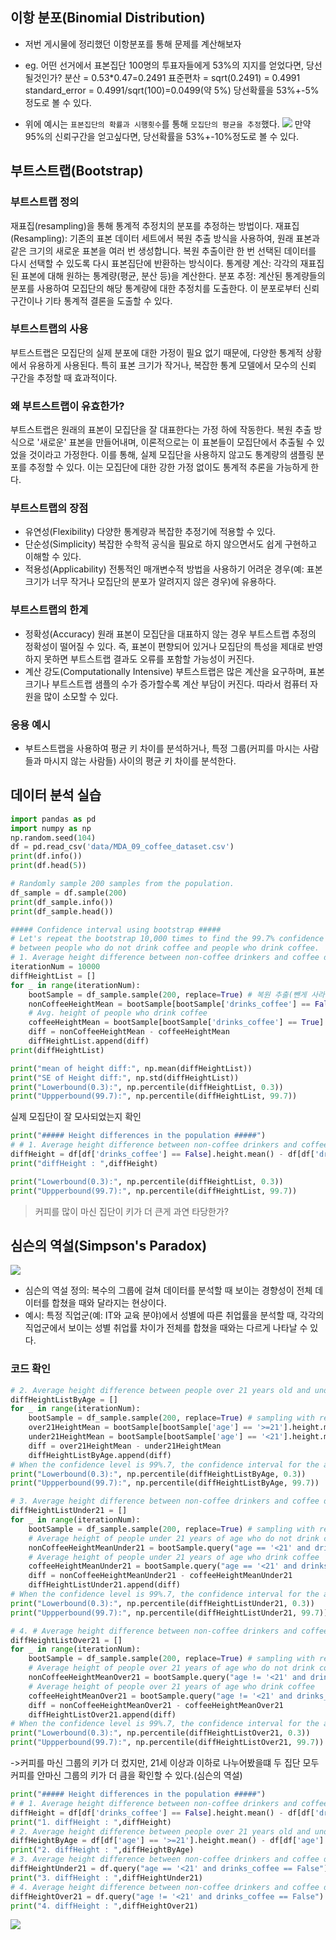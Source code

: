 
## 이항 분포(Binomial Distribution)
- 저번 게시물에 정리했던 이항분포를 통해 문제를 계산해보자
- eg. 어떤 선거에서 표본집단 100명의 투표자들에게 53%의 지지를 얻었다면, 당선될것인가?
분산 = 0.53*0.47=0.2491
표준편차 = sqrt(0.2491) = 0.4991
standard_error = 0.4991/sqrt(100)=0.0499(약 5%)
당선확률을 53%+-5%정도로 볼 수 있다.

- 위에 예시는 `표본집단의 확률과 시행횟수`를 통해 `모집단의 평균을 추정`했다.
![](https://velog.velcdn.com/images/kms39273/post/3d81fea4-017a-430d-ba73-911d61ccd48b/image.png)
만약 95%의 신뢰구간을 얻고싶다면, 당선확률을 53%+-10%정도로 볼 수 있다.


## 부트스트랩(Bootstrap)
### 부트스트랩 정의
재표집(resampling)을 통해 통계적 추정치의 분포를 추정하는 방법이다.
재표집(Resampling): 기존의 표본 데이터 세트에서 복원 추출 방식을 사용하여, 원래 표본과 같은 크기의 새로운 표본을 여러 번 생성합니다. 복원 추출이란 한 번 선택된 데이터를 다시 선택할 수 있도록 다시 표본집단에 반환하는 방식이다.
통계량 계산: 각각의 재표집된 표본에 대해 원하는 통계량(평균, 분산 등)을 계산한다.
분포 추정: 계산된 통계량들의 분포를 사용하여 모집단의 해당 통계량에 대한 추정치를 도출한다. 이 분포로부터 신뢰 구간이나 기타 통계적 결론을 도출할 수 있다.

### 부트스트랩의 사용
부트스트랩은 모집단의 실제 분포에 대한 가정이 필요 없기 때문에, 다양한 통계적 상황에서 유용하게 사용된다. 특히 표본 크기가 작거나, 복잡한 통계 모델에서 모수의 신뢰 구간을 추정할 때 효과적이다.

### 왜 부트스트랩이 유효한가?
부트스트랩은 원래의 표본이 모집단을 잘 대표한다는 가정 하에 작동한다. 복원 추출 방식으로 '새로운' 표본을 만들어내며, 이론적으로는 이 표본들이 모집단에서 추출될 수 있었을 것이라고 가정한다. 이를 통해, 실제 모집단을 사용하지 않고도 통계량의 샘플링 분포를 추정할 수 있다. 이는 모집단에 대한 강한 가정 없이도 통계적 추론을 가능하게 한다.

### 부트스트랩의 장점
- 유연성(Flexibility)
다양한 통계량과 복잡한 추정기에 적용할 수 있다.
- 단순성(Simplicity)
복잡한 수학적 공식을 필요로 하지 않으면서도 쉽게 구현하고 이해할 수 있다.
- 적용성(Applicability)
전통적인 매개변수적 방법을 사용하기 어려운 경우(예: 표본 크기가 너무 작거나 모집단의 분포가 알려지지 않은 경우)에 유용하다.

### 부트스트랩의 한계
- 정확성(Accuracy)
원래 표본이 모집단을 대표하지 않는 경우 부트스트랩 추정의 정확성이 떨어질 수 있다. 즉, 표본이 편향되어 있거나 모집단의 특성을 제대로 반영하지 못하면 부트스트랩 결과도 오류를 포함할 가능성이 커진다.
- 계산 강도(Computationally Intensive)
부트스트랩은 많은 계산을 요구하며, 표본 크기나 부트스트랩 샘플의 수가 증가할수록 계산 부담이 커진다. 따라서 컴퓨터 자원을 많이 소모할 수 있다.

### 응용 예시
- 부트스트랩을 사용하여 평균 키 차이를 분석하거나, 특정 그룹(커피를 마시는 사람들과 마시지 않는 사람들) 사이의 평균 키 차이를 분석한다.


## 데이터 분석 실습

```python
import pandas as pd
import numpy as np
np.random.seed(104)
df = pd.read_csv('data/MDA_09_coffee_dataset.csv')
print(df.info())
print(df.head(5))
```
```python
# Randomly sample 200 samples from the population.
df_sample = df.sample(200)
print(df_sample.info())
print(df_sample.head())
```
```python
##### Confidence interval using bootstrap #####
# Let's repeat the bootstrap 10,000 times to find the 99.7% confidence interval for the height difference
# between people who do not drink coffee and people who drink coffee.
# 1. Average height difference between non-coffee drinkers and coffee drinkers
iterationNum = 10000
diffHeightList = []
for _ in range(iterationNum):
    bootSample = df_sample.sample(200, replace=True) # 복원 추출(뺀게 사라지지 않음)
    nonCoffeeHeightMean = bootSample[bootSample['drinks_coffee'] == False].height.mean()
    # Avg. height of people who drink coffee
    coffeeHeightMean = bootSample[bootSample['drinks_coffee'] == True].height.mean()
    diff = nonCoffeeHeightMean - coffeeHeightMean
    diffHeightList.append(diff)
print(diffHeightList)
```
```python
print("mean of height diff:", np.mean(diffHeightList))
print("SE of Height diff:", np.std(diffHeightList))
print("Lowerbound(0.3):", np.percentile(diffHeightList, 0.3))
print("Uppperbound(99.7):", np.percentile(diffHeightList, 99.7))
```
실제 모집단이 잘 모사되었는지 확인
```python
print("##### Height differences in the population #####")
# # 1. Average height difference between non-coffee drinkers and coffee drinkers
diffHeight = df[df['drinks_coffee'] == False].height.mean() - df[df['drinks_coffee'] == True].height.mean()
print("diffHeight : ",diffHeight)
```
```python
print("Lowerbound(0.3):", np.percentile(diffHeightList, 0.3))
print("Uppperbound(99.7):", np.percentile(diffHeightList, 99.7))
```
> 커피를 많이 마신 집단이 키가 더 큰게 과연 타당한가?

## 심슨의 역설(Simpson's Paradox)
![](https://velog.velcdn.com/images/kms39273/post/4a193be1-9d9e-4ef7-9cfb-14d1784b7572/image.png)

- 심슨의 역설 정의: 복수의 그룹에 걸쳐 데이터를 분석할 때 보이는 경향성이 전체 데이터를 합쳤을 때와 달라지는 현상이다.
- 예시: 특정 직업군(예: IT와 교육 분야)에서 성별에 따른 취업률을 분석할 때, 각각의 직업군에서 보이는 성별 취업률 차이가 전체를 합쳤을 때와는 다르게 나타날 수 있다.

### 코드 확인
```python
# 2. Average height difference between people over 21 years old and under 21 years old
diffHeightListByAge = []
for _ in range(iterationNum):
    bootSample = df_sample.sample(200, replace=True) # sampling with replacement
    over21HeightMean = bootSample[bootSample['age'] == '>=21'].height.mean() # Avg.Height for over 21
    under21HeightMean = bootSample[bootSample['age'] == '<21'].height.mean() # Avg.Height for under 21
    diff = over21HeightMean - under21HeightMean
    diffHeightListByAge.append(diff)
# When the confidence level is 99%.7, the confidence interval for the average height difference
print("Lowerbound(0.3):", np.percentile(diffHeightListByAge, 0.3))
print("Uppperbound(99.7):", np.percentile(diffHeightListByAge, 99.7))
```
```python
# 3. Average height difference between non-coffee drinkers and coffee drinkers among people under 21 years of age
diffHeightListUnder21 = []
for _ in range(iterationNum):
    bootSample = df_sample.sample(200, replace=True) # sampling with replacement
    # Average height of people under 21 years of age who do not drink coffee
    nonCoffeeHeightMeanUnder21 = bootSample.query("age == '<21' and drinks_coffee == False").height.mean()
    # Average height of people under 21 years of age who drink coffee
    coffeeHeightMeanUnder21 = bootSample.query("age == '<21' and drinks_coffee == True").height.mean()
    diff = nonCoffeeHeightMeanUnder21 - coffeeHeightMeanUnder21
    diffHeightListUnder21.append(diff)
# When the confidence level is 99%.7, the confidence interval for the average height difference
print("Lowerbound(0.3):", np.percentile(diffHeightListUnder21, 0.3))
print("Uppperbound(99.7):", np.percentile(diffHeightListUnder21, 99.7))	
```
```python
# 4. # Average height difference between non-coffee drinkers and coffee drinkers among people over 21 years of age
diffHeightListOver21 = []
for _ in range(iterationNum):
    bootSample = df_sample.sample(200, replace=True) # sampling with replacement
    # Average height of people over 21 years of age who do not drink coffee
    nonCoffeeHeightMeanOver21 = bootSample.query("age != '<21' and drinks_coffee == False").height.mean()
    # Average height of people over 21 years of age who drink coffee
    coffeeHeightMeanOver21 = bootSample.query("age != '<21' and drinks_coffee == True").height.mean()
    diff = nonCoffeeHeightMeanOver21 - coffeeHeightMeanOver21
    diffHeightListOver21.append(diff)
# When the confidence level is 99%.7, the confidence interval for the average height difference
print("Lowerbound(0.3):", np.percentile(diffHeightListOver21, 0.3))
print("Uppperbound(99.7):", np.percentile(diffHeightListOver21, 99.7))
```
->커피를 마신 그룹의 키가 더 컸지만, 21세 이상과 이하로 나누어봤을떄 두 집단 모두 커피를 안마신 그룹의 키가 더 큼을 확인할 수 있다.(심슨의 역설)
```python
print("##### Height differences in the population #####")
# # 1. Average height difference between non-coffee drinkers and coffee drinkers
diffHeight = df[df['drinks_coffee'] == False].height.mean() - df[df['drinks_coffee'] == True].height.mean()
print("1. diffHeight : ",diffHeight)
# 2. Average height difference between people over 21 years old and under 21 years old
diffHeightByAge = df[df['age'] == '>=21'].height.mean() - df[df['age'] == '<21'].height.mean()
print("2. diffHeight : ",diffHeightByAge)
# 3. Average height difference between non-coffee drinkers and coffee drinkers among people under 21 years of age
diffHeightUnder21 = df.query("age == '<21' and drinks_coffee == False").height.mean() - df.query("age == '<21' and drinks_coffee == True").height.mean()
print("3. diffHeight : ",diffHeightUnder21)
# 4. Average height difference between non-coffee drinkers and coffee drinkers among people over 21 years of age
diffHeightOver21 = df.query("age != '<21' and drinks_coffee == False").height.mean() - df.query("age != '<21' and drinks_coffee == True").height.mean()
print("4. diffHeight : ",diffHeightOver21)
```
![](https://velog.velcdn.com/images/kms39273/post/1cf1f175-dd98-44af-9f4f-a12fcb9de9ba/image.png)
